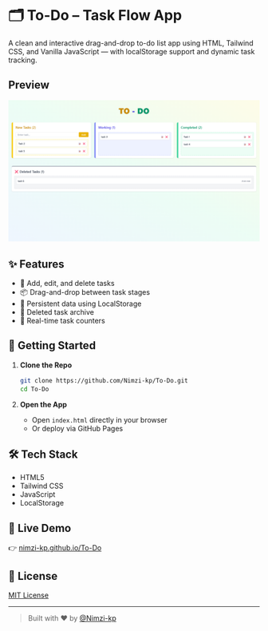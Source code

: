 
# 🗂️ To-Do – Task Flow App

A clean and interactive drag-and-drop to-do list app using HTML, Tailwind CSS, and Vanilla JavaScript — with localStorage support and dynamic task tracking.

## Preview

[![Task Flow Screenshot](https://raw.githubusercontent.com/Nimzi-kp/To-Do/main/preview/todo.png)](https://nimzi-kp.github.io/To-Do/)

## ✨ Features

- 📝 Add, edit, and delete tasks
- 📦 Drag-and-drop between task stages
- 💾 Persistent data using LocalStorage
- 🧹 Deleted task archive
- 🔁 Real-time task counters

## 🚀 Getting Started

1. **Clone the Repo**
   ```bash
   git clone https://github.com/Nimzi-kp/To-Do.git
   cd To-Do
   ```
  

2. **Open the App**

   * Open `index.html` directly in your browser
   * Or deploy via GitHub Pages

## 🛠 Tech Stack

* HTML5
* Tailwind CSS
* JavaScript
* LocalStorage

## 🔗 Live Demo

👉 [nimzi-kp.github.io/To-Do](https://nimzi-kp.github.io/To-Do)

## 📄 License

[MIT License](./LICENSE)

---

> Built with ❤️ by [@Nimzi-kp](https://github.com/Nimzi-kp)



